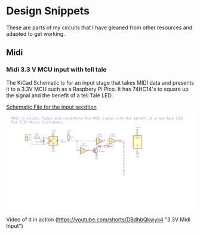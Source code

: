 # Design Snippets
These are parts of my circuits that I have gleaned from other resources and adapted to get working.

## Midi 
### Midi 3.3 V MCU input with tell tale 

The KiCad Schematic is for an input stage that takes MIDI data and presents it to a 3.3V MCU such as a Raspbery Pi Pico. It has 74HC14's to square up the signal and the benefit of a tell Tale LED. 

[Schematic File for the input secdtion](https://github.com/twinturbo/DesignSnippets/blob/master/Midi-Input/Midi%20Input%20with%20LED%20on%203.3V%20MCU/Midi%203.3V%20Input/Midi%203.3V%20Input.sch "Kicad Schematic")
![Picture of Circuit](https://github.com/twinturbo/DesignSnippets/blob/master/Docs/Midi3.3V.png "3.3V Midi Input")

Video of it in action (https://youtube.com/shorts/DBdhbQkwyk4 "3.3V Midi Input")

